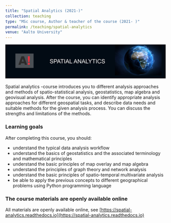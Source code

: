 ```yaml
---
title: "Spatial Analytics (2021-)"
collection: teaching
type: "MSc course, Author & teacher of the course (2021- )"
permalink: /teaching/spatial-analytics
venue: "Aalto University" 
---
```


![Spatial analytics course](Spatial-analytics-logo.png)

Spatial analytics -course introduces you to different analysis approaches and methods of spatio-statistical analysis, geostatistics, map algebra and geovisual analysis. After the course, you can identify appropriate analysis approaches for different geospatial tasks, and describe data needs and suitable methods for the given analysis process. You can discuss the strengths and limitations of the methods. 

### Learning goals

After completing this course, you should:

- understand the typical data analysis workflow
- understand the basics of geostatistics and the associated terminology and mathematical principles
- understand the basic principles of map overlay and map algebra
- understand the principles of graph theory and network analysis
- understand the basic principles of spatio-temporal multivariate analysis
- be able to apply the previous concepts to different geographical problems using Python programming language

### The course materials are openly available online

All materials are openly available online, see [https://spatial-analytics.readthedocs.io](https://spatial-analytics.readthedocs.io)
